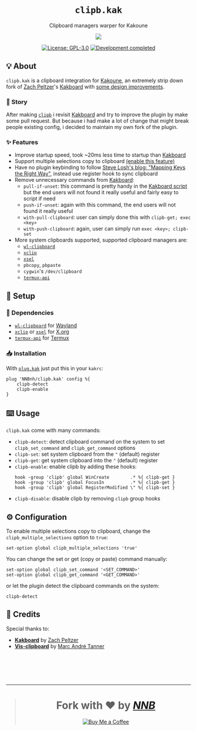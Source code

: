 <h1 align="center"><code>clipb.kak</code></h1>
<p align="center">Clipboard managers warper for Kakoune</p>
<p align="center"><img src="https://emojipedia-us.s3.dualstack.us-west-1.amazonaws.com/thumbs/160/twitter/281/clipboard_1f4cb.png"></p>
<p align="center"><a href="https://github.com/NNBnh/clipb.kak/blob/main/LICENSE"><img src="https://img.shields.io/github/license/NNBnh/clipb.kak?labelColor=2E436C&color=F9765A&style=for-the-badge" alt="License: GPL-3.0"></a> <a href="https://gist.github.com/NNBnh/9ef453aba3efce26046e0d3119dab5a7#development-completed"><img src="https://img.shields.io/badge/development-completed-%23F9765A.svg?labelColor=2E436C&style=for-the-badge&logoColor=FFFFFF" alt="Development completed"></a></p>

## 💡 About
`clipb.kak` is a clipboard integration for [Kakoune](http://kakoune.org), an extremely strip down fork of [Zach Peltzer](https://github.com/lePerdu)'s [Kakboard](https://github.com/lePerdu/kakboard) with [some design improvements](#-features).

### 📔 Story
After making [`clipb`](https://github.com/NNBnh/clipb) i revisit [Kakboard](https://github.com/lePerdu/kakboard) and try to improve the plugin by make some pull request. But because i had make a lot of change that might break people existing config, i decided to maintain my own fork of the plugin.

### ✨ Features
- Improve startup speed, took ~20ms less time to startup than [Kakboard](https://github.com/lePerdu/kakboard)
- Support multiple selections copy to clipboard [(enable this feature)](https://github.com/NNBnh/clipb.kak#%EF%B8%8F-configuration)
- Have no plugin keybinding to follow [Steve Losh's blog: "Mapping Keys the Right Way"](https://stevelosh.com/blog/2011/09/writing-vim-plugins/#s6-mapping-keys-the-right-way), instead use register hook to sync clipboard
- Remove unnecessary commands from [Kakboard](https://github.com/lePerdu/kakboard):
  - `pull-if-unset`: this command is pretty handy in the [Kakboard script](https://github.com/lePerdu/kakboard/blob/2f13f5cd99591b76ad5cba230815b80138825120/kakboard.kak#L50-L60) but the end users will not found it really useful and fairly easy to script if need
  - `push-if-unset`: again with this command, the end users will not found it really useful
  - `with-pull-clipboard`: user can simply done this with `clipb-get; exec <key>`
  - `with-push-clipboard`: again, user can simply run `exec <key>; clipb-set`
- More system clipboards supported, supported clipboard managers are:
  - [`wl-clipboard`](https://github.com/bugaevc/wl-clipboard)
  - [`xclip`](https://github.com/astrand/xclip)
  - [`xsel`](http://www.kfish.org/software/xsel)
  - `pbcopy`, `pbpaste`
  - `cygwin`'s `/dev/clipboard`
  - [`termux-api`](https://wiki.termux.com/wiki/Termux:API)

## 🚀 Setup
### 🧾 Dependencies
- [`wl-clipboard`](https://github.com/bugaevc/wl-clipboard) for [Wayland](https://wayland.freedesktop.org)
- [`xclip`](https://github.com/astrand/xclip) or [`xsel`](http://www.kfish.org/software/xsel) for [X.org](https://www.x.org)
- [`termux-api`](https://wiki.termux.com/wiki/Termux:API) for [Termux](https://termux.com)

### 📥 Installation
With [`plug.kak`](https://github.com/robertmeta/plug.kak) just put this in your `kakrc`:
```
plug 'NNBnh/clipb.kak' config %{
	clipb-detect
	clipb-enable
}
```

## ⌨️ Usage
`clipb.kak` come with many commands:
- `clipb-detect`: detect clipboard command on the system to set `clipb_set_command` and `clipb_get_command` options
- `clipb-set`: set system clipboard from the `"` (default) register
- `clipb-get`: get system clipboard into the `"` (default) register
- `clipb-enable`: enable clipb by adding these hooks:
  ```
  hook -group 'clipb' global WinCreate        .* %{ clipb-get }
  hook -group 'clipb' global FocusIn          .* %{ clipb-get }
  hook -group 'clipb' global RegisterModified \" %{ clipb-set }
  ```
- `clipb-disable`: disable clipb by removing `clipb` group hooks

## ⚙️ Configuration
To enable multiple selections copy to clipboard, change the `clipb_multiple_selections` option to `true`:
```
set-option global clipb_multiple_selections 'true'
```

You can change the set or get (copy or paste) command manually:
```
set-option global clipb_set_command '<SET_COMMAND>'
set-option global clipb_get_command '<GET_COMMAND>'
```

or let the plugin detect the clipboard commands on the system:
```
clipb-detect
```

## 💌 Credits
Special thanks to:
- [**Kakboard**](https://github.com/lePerdu/kakboard) by [Zach Peltzer](https://github.com/lePerdu)
- [**Vis-clipboard**](https://github.com/martanne/vis) by [Marc André Tanner](https://github.com/martanne)

<br><br><br><br>

---

> <h1 align="center">Fork with ❤️ by <a href="https://github.com/NNBnh"><i>NNB</i></a></h1>
>
> <p align="center"><a href="https://www.buymeacoffee.com/nnbnh"><img src="https://img.shields.io/badge/buy_me_a_coffee%20-%23F7CA88.svg?logo=buy-me-a-coffee&logoColor=333333&style=for-the-badge" alt="Buy Me a Coffee"></a></p>
